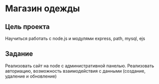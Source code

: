 # Магазин одежды

## Цель проекта
Научиться работать с node.js и модулями express, path, mysql, ejs

## Задание
Реализовать сайт на node с административной панелью. Реализовать авториацию, возможность взаимодействия с данными (создание, удаление и обновление)
